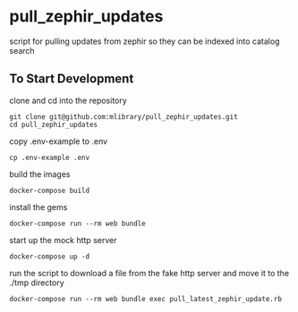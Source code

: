 
# pull_zephir_updates
script for pulling updates from zephir so they can be indexed into catalog search

## To Start Development

clone and cd into the repository
```
git clone git@github.com:mlibrary/pull_zephir_updates.git
cd pull_zephir_updates
```

copy .env-example to .env
```
cp .env-example .env
```

build the images
```
docker-compose build
```

install the gems
```
docker-compose run --rm web bundle
```

start up the mock http server
```
docker-compose up -d
```

run the script to download a file from the fake http server and move it to the ./tmp directory

```
docker-compose run --rm web bundle exec pull_latest_zephir_update.rb
```


